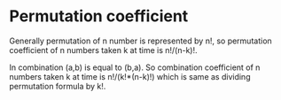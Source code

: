 # Permutation coefficient

Generally permutation of n number is represented by n!, so permutation coefficient of n numbers taken k at time is n!/(n-k)!.

In combination (a,b) is equal to (b,a). So combination coefficient of n numbers taken k at time is n!/(k!*(n-k)!) which is same as dividing permutation formula by k!. 
